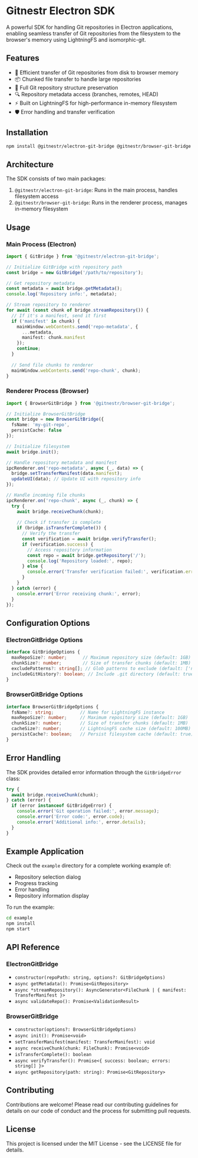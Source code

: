 # Gitnestr Electron SDK

A powerful SDK for handling Git repositories in Electron applications, enabling seamless transfer of Git repositories from the filesystem to the browser's memory using LightningFS and isomorphic-git.

## Features

- 🔄 Efficient transfer of Git repositories from disk to browser memory
- 📦 Chunked file transfer to handle large repositories
- 🌳 Full Git repository structure preservation
- 🔍 Repository metadata access (branches, remotes, HEAD)
- ⚡ Built on LightningFS for high-performance in-memory filesystem
- 🛡️ Error handling and transfer verification

## Installation

```bash
npm install @gitnestr/electron-git-bridge @gitnestr/browser-git-bridge
```

## Architecture

The SDK consists of two main packages:

1. `@gitnestr/electron-git-bridge`: Runs in the main process, handles filesystem access
2. `@gitnestr/browser-git-bridge`: Runs in the renderer process, manages in-memory filesystem

## Usage

### Main Process (Electron)

```typescript
import { GitBridge } from '@gitnestr/electron-git-bridge';

// Initialize GitBridge with repository path
const bridge = new GitBridge('/path/to/repository');

// Get repository metadata
const metadata = await bridge.getMetadata();
console.log('Repository info:', metadata);

// Stream repository to renderer
for await (const chunk of bridge.streamRepository()) {
  // If it's a manifest, send it first
  if ('manifest' in chunk) {
    mainWindow.webContents.send('repo-metadata', {
      ...metadata,
      manifest: chunk.manifest
    });
    continue;
  }
  
  // Send file chunks to renderer
  mainWindow.webContents.send('repo-chunk', chunk);
}
```

### Renderer Process (Browser)

```typescript
import { BrowserGitBridge } from '@gitnestr/browser-git-bridge';

// Initialize BrowserGitBridge
const bridge = new BrowserGitBridge({
  fsName: 'my-git-repo',
  persistCache: false
});

// Initialize filesystem
await bridge.init();

// Handle repository metadata and manifest
ipcRenderer.on('repo-metadata', async (_, data) => {
  bridge.setTransferManifest(data.manifest);
  updateUI(data); // Update UI with repository info
});

// Handle incoming file chunks
ipcRenderer.on('repo-chunk', async (_, chunk) => {
  try {
    await bridge.receiveChunk(chunk);
    
    // Check if transfer is complete
    if (bridge.isTransferComplete()) {
      // Verify the transfer
      const verification = await bridge.verifyTransfer();
      if (verification.success) {
        // Access repository information
        const repo = await bridge.getRepository('/');
        console.log('Repository loaded:', repo);
      } else {
        console.error('Transfer verification failed:', verification.errors);
      }
    }
  } catch (error) {
    console.error('Error receiving chunk:', error);
  }
});
```

## Configuration Options

### ElectronGitBridge Options

```typescript
interface GitBridgeOptions {
  maxRepoSize?: number;      // Maximum repository size (default: 1GB)
  chunkSize?: number;        // Size of transfer chunks (default: 1MB)
  excludePatterns?: string[]; // Glob patterns to exclude (default: ['node_modules/**'])
  includeGitHistory?: boolean; // Include .git directory (default: true)
}
```

### BrowserGitBridge Options

```typescript
interface BrowserGitBridgeOptions {
  fsName?: string;          // Name for LightningFS instance
  maxRepoSize?: number;     // Maximum repository size (default: 1GB)
  chunkSize?: number;       // Size of transfer chunks (default: 1MB)
  cacheSize?: number;       // LightningFS cache size (default: 100MB)
  persistCache?: boolean;   // Persist filesystem cache (default: true)
}
```

## Error Handling

The SDK provides detailed error information through the `GitBridgeError` class:

```typescript
try {
  await bridge.receiveChunk(chunk);
} catch (error) {
  if (error instanceof GitBridgeError) {
    console.error('Git operation failed:', error.message);
    console.error('Error code:', error.code);
    console.error('Additional info:', error.details);
  }
}
```

## Example Application

Check out the `example` directory for a complete working example of:
- Repository selection dialog
- Progress tracking
- Error handling
- Repository information display

To run the example:

```bash
cd example
npm install
npm start
```

## API Reference

### ElectronGitBridge

- `constructor(repoPath: string, options?: GitBridgeOptions)`
- `async getMetadata(): Promise<GitRepository>`
- `async *streamRepository(): AsyncGenerator<FileChunk | { manifest: TransferManifest }>`
- `async validateRepo(): Promise<ValidationResult>`

### BrowserGitBridge

- `constructor(options?: BrowserGitBridgeOptions)`
- `async init(): Promise<void>`
- `setTransferManifest(manifest: TransferManifest): void`
- `async receiveChunk(chunk: FileChunk): Promise<void>`
- `isTransferComplete(): boolean`
- `async verifyTransfer(): Promise<{ success: boolean; errors: string[] }>`
- `async getRepository(path: string): Promise<GitRepository>`

## Contributing

Contributions are welcome! Please read our contributing guidelines for details on our code of conduct and the process for submitting pull requests.

## License

This project is licensed under the MIT License - see the LICENSE file for details.
